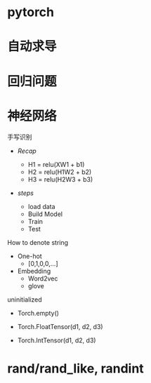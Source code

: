 # pytorch

# 自动求导

# 回归问题

# 神经网络

手写识别

- *Recap*
    - H1 = relu(XW1 + b1)
    - H2 = relu(H1W2 + b2)
    - H3 = relu(H2W3 + b3)

- *steps*
    - load data
    - Build Model
    - Train
    - Test

How to denote string

- One-hot
    - [0,1,0,0,...]
- Embedding
    - Word2vec
    - glove

uninitialized

- Torch.empty()

- Torch.FloatTensor(d1, d2, d3)

- Torch.IntTensor(d1, d2, d3)

# rand/rand_like, randint
